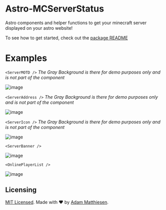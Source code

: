 # Astro-MCServerStatus

Astro components and helper functions to get your minecraft server displayed on your astro website!

To see how to get started, check out the [package README](./package/README.md)

# Examples

`<ServerMOTD />` *The Gray Background is there for demo purposes only and is not part of the component*

![image](https://github.com/MatthiesenXYZ/astro-mcserverstatus/assets/30383579/ea092a7f-45b1-40ea-9b1b-b5f36ad071bd)


`<ServerAddress />` *The Gray Background is there for demo purposes only and is not part of the component*

![image](https://github.com/MatthiesenXYZ/astro-mcserverstatus/assets/30383579/24d4429a-cc5b-44ef-8173-473db7b9c916)

`<ServerIcon />` *The Gray Background is there for demo purposes only and is not part of the component*

![image](https://github.com/MatthiesenXYZ/astro-mcserverstatus/assets/30383579/cfb8bc36-e294-4f43-bec5-7e535a9ea57c)


`<ServerBanner />`

![image](https://github.com/MatthiesenXYZ/astro-mcserverstatus/assets/30383579/83fbcc53-b792-4624-87d7-2ae7753f505a)


`<OnlinePlayerList />`

![image](https://github.com/MatthiesenXYZ/astro-mcserverstatus/assets/30383579/0eb0c459-4bf9-4a9d-944c-a0fd0e542917)


## Licensing

[MIT Licensed](./LICENSE). Made with ❤️ by [Adam Matthiesen](https://github.com/Adammatthiesen).
